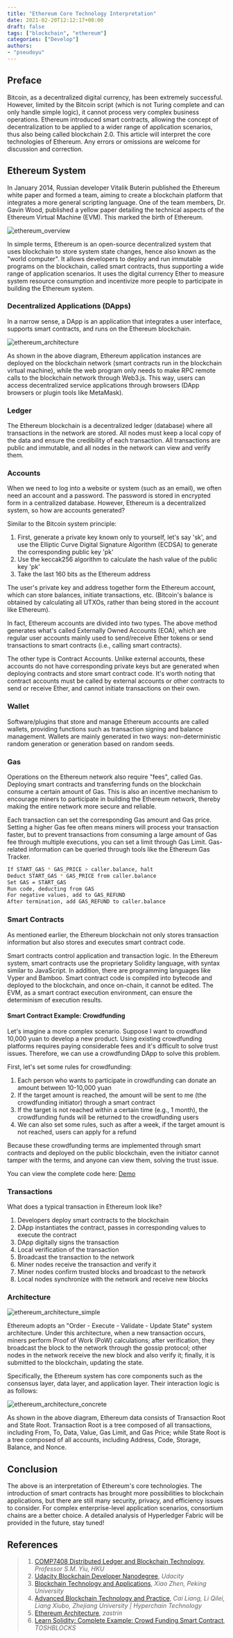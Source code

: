 ```yaml
---
title: "Ethereum Core Technology Interpretation"
date: 2021-02-20T12:12:17+08:00
draft: false
tags: ["blockchain", "ethereum"]
categories: ["Develop"]
authors:
- "pseudoyu"
---
```


## Preface

Bitcoin, as a decentralized digital currency, has been extremely successful. However, limited by the Bitcoin script (which is not Turing complete and can only handle simple logic), it cannot process very complex business operations. Ethereum introduced smart contracts, allowing the concept of decentralization to be applied to a wider range of application scenarios, thus also being called blockchain 2.0. This article will interpret the core technologies of Ethereum. Any errors or omissions are welcome for discussion and correction.

## Ethereum System

In January 2014, Russian developer Vitalik Buterin published the Ethereum white paper and formed a team, aiming to create a blockchain platform that integrates a more general scripting language. One of the team members, Dr. Gavin Wood, published a yellow paper detailing the technical aspects of the Ethereum Virtual Machine (EVM). This marked the birth of Ethereum.

![ethereum_overview](https://image.pseudoyu.com/images/ethereum_overview.png)

In simple terms, Ethereum is an open-source decentralized system that uses blockchain to store system state changes, hence also known as the "world computer". It allows developers to deploy and run immutable programs on the blockchain, called smart contracts, thus supporting a wide range of application scenarios. It uses the digital currency Ether to measure system resource consumption and incentivize more people to participate in building the Ethereum system.

### Decentralized Applications (DApps)

In a narrow sense, a DApp is an application that integrates a user interface, supports smart contracts, and runs on the Ethereum blockchain.

![ethereum_architecture](https://image.pseudoyu.com/images/ethereum_architecture.png)

As shown in the above diagram, Ethereum application instances are deployed on the blockchain network (smart contracts run in the blockchain virtual machine), while the web program only needs to make RPC remote calls to the blockchain network through Web3.js. This way, users can access decentralized service applications through browsers (DApp browsers or plugin tools like MetaMask).

### Ledger

The Ethereum blockchain is a decentralized ledger (database) where all transactions in the network are stored. All nodes must keep a local copy of the data and ensure the credibility of each transaction. All transactions are public and immutable, and all nodes in the network can view and verify them.

### Accounts

When we need to log into a website or system (such as an email), we often need an account and a password. The password is stored in encrypted form in a centralized database. However, Ethereum is a decentralized system, so how are accounts generated?

Similar to the Bitcoin system principle:

1. First, generate a private key known only to yourself, let's say 'sk', and use the Elliptic Curve Digital Signature Algorithm (ECDSA) to generate the corresponding public key 'pk'
2. Use the keccak256 algorithm to calculate the hash value of the public key 'pk'
3. Take the last 160 bits as the Ethereum address

The user's private key and address together form the Ethereum account, which can store balances, initiate transactions, etc. (Bitcoin's balance is obtained by calculating all UTXOs, rather than being stored in the account like Ethereum).

In fact, Ethereum accounts are divided into two types. The above method generates what's called Externally Owned Accounts (EOA), which are regular user accounts mainly used to send/receive Ether tokens or send transactions to smart contracts (i.e., calling smart contracts).

The other type is Contract Accounts. Unlike external accounts, these accounts do not have corresponding private keys but are generated when deploying contracts and store smart contract code. It's worth noting that contract accounts must be called by external accounts or other contracts to send or receive Ether, and cannot initiate transactions on their own.

### Wallet

Software/plugins that store and manage Ethereum accounts are called wallets, providing functions such as transaction signing and balance management. Wallets are mainly generated in two ways: non-deterministic random generation or generation based on random seeds.

### Gas

Operations on the Ethereum network also require "fees", called Gas. Deploying smart contracts and transferring funds on the blockchain consume a certain amount of Gas. This is also an incentive mechanism to encourage miners to participate in building the Ethereum network, thereby making the entire network more secure and reliable.

Each transaction can set the corresponding Gas amount and Gas price. Setting a higher Gas fee often means miners will process your transaction faster, but to prevent transactions from consuming a large amount of Gas fee through multiple executions, you can set a limit through Gas Limit. Gas-related information can be queried through tools like the Ethereum Gas Tracker.

```sh
If START_GAS * GAS_PRICE > caller.balance, halt
Deduct START_GAS * GAS_PRICE from caller.balance
Set GAS = START_GAS
Run code, deducting from GAS
For negative values, add to GAS_REFUND
After termination, add GAS_REFUND to caller.balance
```

### Smart Contracts

As mentioned earlier, the Ethereum blockchain not only stores transaction information but also stores and executes smart contract code.

Smart contracts control application and transaction logic. In the Ethereum system, smart contracts use the proprietary Solidity language, with syntax similar to JavaScript. In addition, there are programming languages like Vyper and Bamboo. Smart contract code is compiled into bytecode and deployed to the blockchain, and once on-chain, it cannot be edited. The EVM, as a smart contract execution environment, can ensure the determinism of execution results.

#### Smart Contract Example: Crowdfunding

Let's imagine a more complex scenario. Suppose I want to crowdfund 10,000 yuan to develop a new product. Using existing crowdfunding platforms requires paying considerable fees and it's difficult to solve trust issues. Therefore, we can use a crowdfunding DApp to solve this problem.

First, let's set some rules for crowdfunding:

1. Each person who wants to participate in crowdfunding can donate an amount between 10-10,000 yuan
2. If the target amount is reached, the amount will be sent to me (the crowdfunding initiator) through a smart contract
3. If the target is not reached within a certain time (e.g., 1 month), the crowdfunding funds will be returned to the crowdfunding users
4. We can also set some rules, such as after a week, if the target amount is not reached, users can apply for a refund

Because these crowdfunding terms are implemented through smart contracts and deployed on the public blockchain, even the initiator cannot tamper with the terms, and anyone can view them, solving the trust issue.

You can view the complete code here: [Demo](https://www.toshblocks.com/solidity/complete-example-crowd-funding-smart-contract/)

### Transactions

What does a typical transaction in Ethereum look like?

1. Developers deploy smart contracts to the blockchain
2. DApp instantiates the contract, passes in corresponding values to execute the contract
3. DApp digitally signs the transaction
4. Local verification of the transaction
5. Broadcast the transaction to the network
6. Miner nodes receive the transaction and verify it
7. Miner nodes confirm trusted blocks and broadcast to the network
8. Local nodes synchronize with the network and receive new blocks

### Architecture

![ethereum_architecture_simple](https://image.pseudoyu.com/images/ethereum_architecture_simple.png)

Ethereum adopts an "Order - Execute - Validate - Update State" system architecture. Under this architecture, when a new transaction occurs, miners perform Proof of Work (PoW) calculations; after verification, they broadcast the block to the network through the gossip protocol; other nodes in the network receive the new block and also verify it; finally, it is submitted to the blockchain, updating the state.

Specifically, the Ethereum system has core components such as the consensus layer, data layer, and application layer. Their interaction logic is as follows:

![ethereum_architecture_concrete](https://image.pseudoyu.com/images/ethereum_architecture_concrete.png)

As shown in the above diagram, Ethereum data consists of Transaction Root and State Root. Transaction Root is a tree composed of all transactions, including From, To, Data, Value, Gas Limit, and Gas Price; while State Root is a tree composed of all accounts, including Address, Code, Storage, Balance, and Nonce.

## Conclusion

The above is an interpretation of Ethereum's core technologies. The introduction of smart contracts has brought more possibilities to blockchain applications, but there are still many security, privacy, and efficiency issues to consider. For complex enterprise-level application scenarios, consortium chains are a better choice. A detailed analysis of Hyperledger Fabric will be provided in the future, stay tuned!

## References

> 1. [COMP7408 Distributed Ledger and Blockchain Technology](https://msccs.cs.hku.hk/public/courses/2020/COMP7408A/), *Professor S.M. Yiu, HKU*
> 2. [Udacity Blockchain Developer Nanodegree](https://www.udacity.com/course/blockchain-developer-nanodegree--nd1309), *Udacity*
> 3. [Blockchain Technology and Applications](https://www.bilibili.com/video/BV1Vt411X7JF), *Xiao Zhen, Peking University*
> 4. [Advanced Blockchain Technology and Practice](https://www.ituring.com.cn/book/2434), *Cai Liang, Li Qilei, Liang Xiubo, Zhejiang University | Hyperchain Technology*
> 5. [Ethereum Architecture](https://www.zastrin.com/courses/ethereum-primer/lessons/1-5), *zastrin*
> 6. [Learn Solidity: Complete Example: Crowd Funding Smart Contract](https://www.toshblocks.com/solidity/complete-example-crowd-funding-smart-contract/), *TOSHBLOCKS*